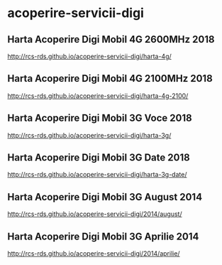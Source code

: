 acoperire-servicii-digi
=======================

## Harta Acoperire Digi Mobil 4G 2600MHz 2018 ##
http://rcs-rds.github.io/acoperire-servicii-digi/harta-4g/

## Harta Acoperire Digi Mobil 4G 2100MHz 2018 ##
http://rcs-rds.github.io/acoperire-servicii-digi/harta-4g-2100/

## Harta Acoperire Digi Mobil 3G Voce 2018 ##
http://rcs-rds.github.io/acoperire-servicii-digi/harta-3g/

## Harta Acoperire Digi Mobil 3G Date 2018 ##
http://rcs-rds.github.io/acoperire-servicii-digi/harta-3g-date/

## Harta Acoperire Digi Mobil 3G August 2014 ##
http://rcs-rds.github.io/acoperire-servicii-digi/2014/august/

## Harta Acoperire Digi Mobil 3G Aprilie 2014 ##
http://rcs-rds.github.io/acoperire-servicii-digi/2014/aprilie/
